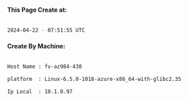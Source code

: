 
   
#### This Page Create at:

```bash

2024-04-22 - 07:51:55 UTC

```

#### Create By Machine:

```bash

Host Name : fv-az984-430

platform  : Linux-6.5.0-1018-azure-x86_64-with-glibc2.35

Ip Local  : 10.1.0.97

```

